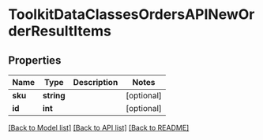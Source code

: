 # ToolkitDataClassesOrdersAPINewOrderResultItems

## Properties
Name | Type | Description | Notes
------------ | ------------- | ------------- | -------------
**sku** | **string** |  | [optional] 
**id** | **int** |  | [optional] 

[[Back to Model list]](../README.md#documentation-for-models) [[Back to API list]](../README.md#documentation-for-api-endpoints) [[Back to README]](../README.md)


